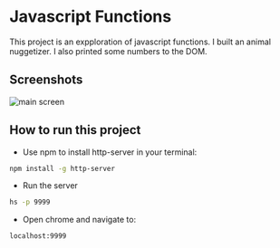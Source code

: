 # Javascript Functions

This project is an expploration of javascript functions.  I built an animal nuggetizer.  I also printed some numbers to the DOM.

## Screenshots
![main screen](.screens/capture.png)

## How to run this project
* Use npm to install http-server in your terminal:
```sh
npm install -g http-server
```
* Run the server
```sh
hs -p 9999
```
* Open chrome and navigate to:
```
localhost:9999
```

